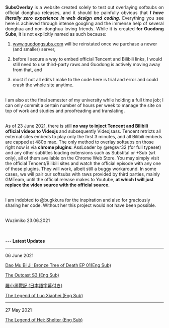 <p style="text-align:justify"> 
 <b>SubsOverlay</b> is a website created solely to test out overlaying softsubs on official donghua releases, and it should be painfully obvious that <b><i>I have literally zero experience in web design and coding</i></b>. Everything you see here is achieved through intense googling and the immense help of several donghua and non-donghua loving friends. While it is created <b>for Guodong Subs</b>, it is not explicitly named as such because: 
 
1) www.guodongsubs.com will be reinstated once we purchase a newer (and smaller) server, <br>

2) before I secure a way to embed official Tencent and Bilibili links, I would still need to use third-party raws and Guodong is actively moving away from that, and <br>

3) most if not all edits I make to the code here is trial and error and could crash the whole site anytime. <br>
<br>
I am also at the final semester of my university while holding a full time job; I can only commit a certain number of hours per week to manage the site on top of work and studies and proofreading and translating. 
<br><br>

As of 23 June 2021, there is still <b>no way to inject Tencent and Bilibili official videos to Videojs </b> and subsequently Videojsass. Tencent retricts all external sites embeds to play only the first 3 minutes, and all Bilibili embeds are capped at 480p max. The only method to overlay softsubs on those right now is via <b>chrome plugins</b>: AssLoader by @regsvr32 (for full typeset) and any other subtitles loading extensions such as Substital or +Sub (srt only), all of them available on the Chrome Web Store. You may simply visit the official Tencent/Bilibili sites and watch the official episode with any one of those plugins. They will work, albeit still a buggy workaround. In some cases, we will pair our softsubs with raws provided by third parties, mainly GMTeam, until the official release makes to Youtube, <b>at which I will just replace the video source with the official source.</b> 
<br><br>

I am indebted to @bugkkura for the inspiration and also for graciously sharing her code. Without her this project would not have been possible. 
<br><br>

Wuzimiko
23.06.2021

 </p>
<br><br>
---
<b>Latest Updates</b>

---
06 June 2021

<a href="https://wuzimiko.github.io/subsoverlay/bronzetreeofdeath/en">Dao Mu Bi Ji: Bronze Tree of Death EP 01(Eng Sub)</a>

<a href="https://wuzimiko.github.io/subsoverlay/theoutcasts3/en">The Outcast S3 (Eng Sub)</a>

 <p style="font-family : 'ヒラギノ角ゴ ProN' , 'Hiragino Kaku Gothic ProN' , '游ゴシック' , '游ゴシック体' , YuGothic , 'Yu Gothic' , 'メイリオ' , Meiryo , 'ＭＳ ゴシック' , 'MS Gothic' , HiraKakuProN-W3 , 'TakaoExゴシック' , TakaoExGothic , 'MotoyaLCedar' , 'Droid Sans Japanese' , sans-serif;
"> <a href="https://wuzimiko.github.io/subsoverlay/luoxiaohei/jp">羅小黑戰記 (日本語字幕付き)</a> </p>
 
 <a href="https://wuzimiko.github.io/subsoverlay/luoxiaohei/en">The Legend of Luo Xiaohei (Eng Sub)</a>
 
---
 27 May 2021

 <a href="https://wuzimiko.github.io/subsoverlay/luoxiaohei/en-officialmv">The Legend of Hei: Shelter (Eng Sub)</a>

